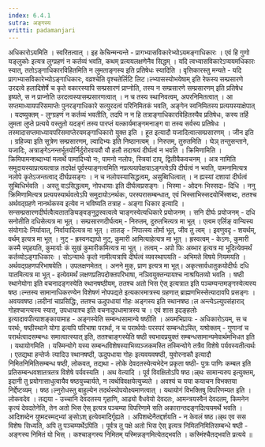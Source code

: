 ```yaml
---
index: 6.4.1
sutra: अङ्गस्य
vritti: padamanjari
---
```


  अधिकारोऽयमिति । स्वरितत्वात् । इह केचिन्मन्यन्ते - प्रागभ्यासविकारेभ्योऽयमङ्गाधिकारः । एवं हि गुणो यङ्लुकोः इत्यत्र लुग्प्रहणं न कर्तव्यं भवति, कथम् प्रत्ययलक्षणेनैव सिद्धम् । यदि त्वभ्यासविकारेऽप्ययमधिकारः स्यात्, ततोऽङ्गाधिकारविहितमिति न लुमताङ्गस्य इति प्रतिषेधः स्यादिति । वृत्तिकारस्तु मन्यते - यदि प्रागभ्यासविकारेभ्योऽङ्गाधिकारः, वव्रश्चेति वृश्चतेर्लिटि लिट।ल्भ्यासस्योभयेषाम् इति रेफस्य सम्प्रसारणे उरदत्वे हलादिशेर्षे च कृते वकारस्यापि सम्प्रसारणं प्राप्नोति, तस्य न सम्प्रसारणे सम्प्रसारणम् इति प्रतिषेध इष्यते, स न प्राप्नोति उरदत्वस्यासम्प्रसारणत्वात् । न च तस्य स्थानिवत्वम्, अपरनिमितत्वात् । आ सप्तमाध्यायपरिसमाप्तेः पुनरङ्गाधिकारे सत्युरदत्वं परिनिमितकं भवति, अङ्गेन स्वनिमितस्य प्रत्ययस्याक्षेपात् । यदष्युक्तम् - लुग्ग्रहणं न कर्तव्यं भवतीति, तदपि न न हि तत्राङ्गाधिकारविहितस्यैव प्रतिषेधः, कस्य तर्हि लुमता लुप्ते प्रत्यये वस्तुतो यदङ्गं तस्य पारप्तं यत्कार्यमाङ्गमनाङ्ग वा तस्य सर्वस्य प्रतिषेधः । तस्मादासप्तमाध्यायपरिसमाप्तेरयमङ्गाधिकारो युक्त इति । हूत इत्यादौ यजादित्वात्सम्प्रसारणम् । जीन इति । ग्रहिज्या इति सूत्रेण सम्प्रसारणम्, ल्वादिभ्यः इति निष्ठानत्वम् ।  निरुतम्, तुरुतमिति । घेञ् तन्तुसन्ताने, यजादिः, अत्राङ्गेऽनन्तर्भूतयोर्निर्दुरोरवयवौ यौ हलौ तदाश्रयं दीर्घत्वं न भवति । क्रिमिणामिति । क्रिमिपामन्शब्दाभ्यां मत्वर्थे पामादिभ्यो नः, पामनो नलोपः, स्त्रियां टाप्, द्वितीयैकवचनम् । अत्र नामिति समुदायस्याप्रत्ययत्वान्न तदपेक्षं पूर्वस्याङ्गत्वमिति नप्रत्ययापेक्षयाऽङ्गत्वेऽपि दीर्घत्वं न भवति, पामनामित्यत्र नलोपे कृतेऽजन्तत्वाद् दीर्घप्रसङ्गः । न च नलोपस्यासिद्धत्वम्, असुब्विधित्वात् । न ह्यस्यां दशायां दीर्घत्वं सुब्विधिर्भवति । अस्तु वाऽसिद्धत्वम्, नोपधायाः इति दीर्घत्वप्रसङ्गः ।  भिस्मा - ओदनः भिस्सदा- दिधि । ननु क्रिमिणामित्यत्र प्रत्ययस्यार्थवत्वेऽपि समुदायोऽनर्थकः, परस्परासम्बन्धात्, एवं भिस्साभिस्सदयोर्भिस्शब्दः, ततश्च अर्थवद्ग्रहणे नानर्थकस्य इत्येव न भविष्यति तत्राह - अङ्गा धिकार इत्यादि । सन्सम्प्रसारणदीर्घत्वैत्वतातङ्यिङ्वङ्नुठ्रस्वत्वत्वे चाङ्गस्येत्यधिकारे प्रयोजनम् । सनि दीर्घः प्रयोजनम् - दधि सनोतीति दधिसेत्यत्र मा भूत् । सम्प्रसारणदीर्घत्वम् - निरुतम्, दुरुतभित्यत्र मा भूत् । एत्वम एर्लिङ् वान्यिस्य संयोगादेः निर्यायात्, निर्वायादित्यत्र मा भूत् । तातङ् - निपात्स्य तोर्मा भूत्, जीव तु त्वम् । इवणुवदृ - शयर्थम्, वर्थम् इत्यत्र मा भूत् । नुट् - ह्रस्वनद्यापो नुट्, कुमारी आमित्याहेत्यत्र मा भूत् । ह्रस्वत्वम् - केऽणः, कुमारी कस्मै स्पृहयति, कुमार्याः कं सुखं कुमारीकमित्यत्र मा भूत् । तत्वम् - अपो फिः अब्भार इत्यत्र मा भूदित्येवमर्थं कर्तव्योऽङ्गाधिकारः । सोऽन्यार्थः कृतो नामीत्यत्रापि दीर्घत्वं व्यवस्थापयति - अभिमते विषये नियमयति । अर्थवद्ग्रहणपरिभाषयेति । उपलक्षणमेतत् । अनने मुक्, प्राण इत्यत्र मा भूत्। अकृत्सार्वधातुकयोदीर्घः दधि यातमित्यत्र मा भूत् - इत्येवमर्थं लक्षणप्रतिपदोक्तपरिभाषा, नञिवयुक्तन्यायश्च नाश्रयितव्यो भवति ।  षष्ठी स्थानेयोगा इति वचनादङ्गस्येति स्थानषष्ठीयम्, ततश्च अतो भिस ऐस् इत्यत्रात इति पञ्चम्यन्तमङ्गस्येत्यस्य षष्ठ।ल्न्तस्य सामानाधिकरण्येन विशेषणं नोपपद्यते इत्यकारमात्रस्य ग्रहणात् ब्राह्मणभिस्सेत्यादावपि प्रसङ्गः । अवयवषष्ठ।लदीनां चाप्रसिद्धिः, ततश्च ऊदुपधायां गोहः अङ्गस्य इति स्थानषष्ठ।ल अन्त्येऽल्युपसंहाराद् गोहश्चान्त्यस्य स्यात्, उपधायाश्च इति वचनादुपधामात्रस्य च । एवं शास इदङ्हलोः इत्यादावपीत्याशङ्कायामाह - अङ्गस्येति सम्बन्धसामान्ये षष्ठीति । अयमभिप्रायः - अधिकारोऽयम्, स च परर्थः, षष्ठीस्थाने योगा इत्यपि परिभाषा परार्था, न च परार्थयोः परस्परं सम्बन्धोऽस्ति, यश्रोक्तम् - गुणानां च परार्थत्वादसम्बन्धः समात्वात्स्यात् इति, ततश्चाङ्गस्येति षष्ठी स्वभावप्रयुक्तं सम्बन्धसामान्यमेवार्थमभिधत इति । यथायोगमिति । यस्मिन्योगे यस्य सम्बन्धविशेषस्याभिव्यञ्जकमस्ति तस्मिन्योगे तत्रैव विशेषे पर्यवस्यतीत्यर्थः ।  एतद्यथा हन्तेर्जः त्यादिउ स्थानषष्ठी, ऊदुपधाया गोहः इत्यवयवषष्ठी, युवोरनाकौ इत्यादौ निमितनिमितिसम्बन्ध षष्ठी, लोकवत्, तद्यथा - लोके देवदतस्येत्यभेदेन प्रकृता षष्ठी- पुत्रः पाणिः कम्बल इति प्रतिसम्बन्धवशातत्रतत्र विशेषे पर्यवस्यति ।  अथ वेत्यादि । पूर्व विवक्षितोऽपि षष्ठ।ल्र्थः सामान्यरुप इत्युक्तम्, इदानी तु प्रयोगासाधुत्वायैव षष्ठयुच्चार्यते, न त्वर्थविवक्षयेत्युच्यते । अवश्यं च यया कयाचन विभक्तया निर्द्देष्टव्यम् । षष्ठ।ल्नुरोधस्तु बाहुल्येन तदर्थस्योपयोक्ष्यमाणत्वात् । यथायोगं विभक्तिषु विपरिणम्यत इति । लोकवदेव । तद्यया - उच्चानि देवदतस्य गृहाणि, आढ्यो वैधवेयो देवदतः, आमन्त्रयस्वैनं देवदतम्, किमनेन कृत्यं देवदतेनेति, तेन अतो भिस ऐस् इत्यत्र पञ्चम्या विपरिणामे सति अकारान्तदङ्गदित्ययमर्थे भवति । आदिशब्देन युष्मदस्मद्भ्यां ङ्सोऽश् इत्येवमादिर्गृह्यते । अपिशब्देनैतद्दर्शयति - न केवलं षष्ठ।ल्र्थ एव सस विशेषः सिध्यति, अपि तु पञ्चम्यर्थेऽपिति । पूर्वत्र तु पक्षे अतो भिस ऐस् इत्यत्र निमितनिमितिसम्बन्धे षष्ठी - अङ्गस्य निमितं यो भिस् । कश्चाङ्गस्य निमितम् यस्मिन्नङ्गमित्येतद्भवति । कस्मिंश्चैतद्भवति प्रत्यये ॥